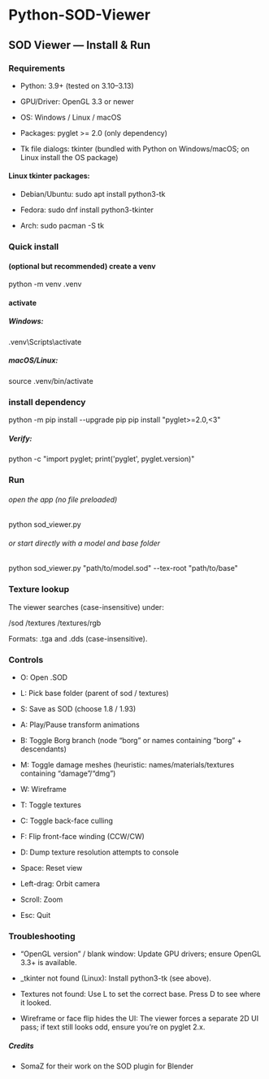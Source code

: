 # Python-SOD-Viewer
## SOD Viewer — Install & Run
### Requirements

- Python: 3.9+ (tested on 3.10–3.13)

- GPU/Driver: OpenGL 3.3 or newer

- OS: Windows / Linux / macOS

- Packages: pyglet >= 2.0 (only dependency)

- Tk file dialogs: tkinter (bundled with Python on Windows/macOS; on Linux install the OS package)

#### Linux tkinter packages:

- Debian/Ubuntu: sudo apt install python3-tk

- Fedora: sudo dnf install python3-tkinter

- Arch: sudo pacman -S tk

### Quick install
#### (optional but recommended) create a venv
python -m venv .venv
#### activate
##### Windows:
.venv\Scripts\activate
##### macOS/Linux:
source .venv/bin/activate

### install dependency
python -m pip install --upgrade pip
pip install "pyglet>=2.0,<3"


##### Verify:

python -c "import pyglet; print('pyglet', pyglet.version)"

### Run
###### open the app (no file preloaded)
python sod_viewer.py

###### or start directly with a model and base folder
python sod_viewer.py "path/to/model.sod" --tex-root "path/to/base"

### Texture lookup

The viewer searches (case-insensitive) under:

<base>/sod
<base>/textures
<base>/textures/rgb


Formats: .tga and .dds (case-insensitive).

### Controls

- O: Open .SOD

- L: Pick base folder (parent of sod / textures)

- S: Save as SOD (choose 1.8 / 1.93)

- A: Play/Pause transform animations

- B: Toggle Borg branch (node “borg” or names containing “borg” + descendants)

- M: Toggle damage meshes (heuristic: names/materials/textures containing “damage”/“dmg”)

- W: Wireframe

- T: Toggle textures

- C: Toggle back-face culling

- F: Flip front-face winding (CCW/CW)

- D: Dump texture resolution attempts to console

- Space: Reset view

- Left-drag: Orbit camera

- Scroll: Zoom

- Esc: Quit

### Troubleshooting

- “OpenGL version” / blank window: Update GPU drivers; ensure OpenGL 3.3+ is available.

- _tkinter not found (Linux): Install python3-tk (see above).

- Textures not found: Use L to set the correct base. Press D to see where it looked.

- Wireframe or face flip hides the UI: The viewer forces a separate 2D UI pass; if text still looks odd, ensure you’re on pyglet 2.x.


##### Credits
- SomaZ for their work on the SOD plugin for Blender
